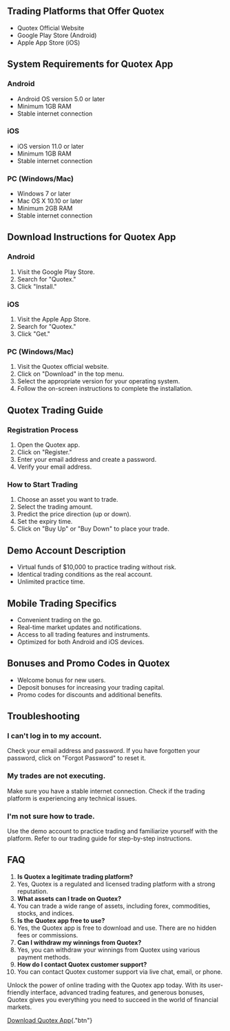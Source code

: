 ## Trading Platforms that Offer Quotex

-   Quotex Official Website
-   Google Play Store (Android)
-   Apple App Store (iOS)

## System Requirements for Quotex App

### Android

-   Android OS version 5.0 or later
-   Minimum 1GB RAM
-   Stable internet connection

### iOS

-   iOS version 11.0 or later
-   Minimum 1GB RAM
-   Stable internet connection

### PC (Windows/Mac)

-   Windows 7 or later
-   Mac OS X 10.10 or later
-   Minimum 2GB RAM
-   Stable internet connection

## Download Instructions for Quotex App

### Android

1.  Visit the Google Play Store.
2.  Search for "Quotex."
3.  Click "Install."

### iOS

1.  Visit the Apple App Store.
2.  Search for "Quotex."
3.  Click "Get."

### PC (Windows/Mac)

1.  Visit the Quotex official website.
2.  Click on "Download" in the top menu.
3.  Select the appropriate version for your operating system.
4.  Follow the on-screen instructions to complete the installation.

## Quotex Trading Guide

### Registration Process

1.  Open the Quotex app.
2.  Click on "Register."
3.  Enter your email address and create a password.
4.  Verify your email address.

### How to Start Trading

1.  Choose an asset you want to trade.
2.  Select the trading amount.
3.  Predict the price direction (up or down).
4.  Set the expiry time.
5.  Click on "Buy Up" or "Buy Down" to place your trade.

## Demo Account Description

-   Virtual funds of \$10,000 to practice trading without risk.
-   Identical trading conditions as the real account.
-   Unlimited practice time.

## Mobile Trading Specifics

-   Convenient trading on the go.
-   Real-time market updates and notifications.
-   Access to all trading features and instruments.
-   Optimized for both Android and iOS devices.

## Bonuses and Promo Codes in Quotex

-   Welcome bonus for new users.
-   Deposit bonuses for increasing your trading capital.
-   Promo codes for discounts and additional benefits.

## Troubleshooting

### I can\'t log in to my account.

Check your email address and password. If you have forgotten your
password, click on "Forgot Password" to reset it.

### My trades are not executing.

Make sure you have a stable internet connection. Check if the trading
platform is experiencing any technical issues.

### I\'m not sure how to trade.

Use the demo account to practice trading and familiarize yourself with
the platform. Refer to our trading guide for step-by-step instructions.

## FAQ

1.  **Is Quotex a legitimate trading platform?**
2.  Yes, Quotex is a regulated and licensed trading platform with a
    strong reputation.
3.  **What assets can I trade on Quotex?**
4.  You can trade a wide range of assets, including forex, commodities,
    stocks, and indices.
5.  **Is the Quotex app free to use?**
6.  Yes, the Quotex app is free to download and use. There are no hidden
    fees or commissions.
7.  **Can I withdraw my winnings from Quotex?**
8.  Yes, you can withdraw your winnings from Quotex using various
    payment methods.
9.  **How do I contact Quotex customer support?**
10. You can contact Quotex customer support via live chat, email, or
    phone.

Unlock the power of online trading with the Quotex app today. With its
user-friendly interface, advanced trading features, and generous
bonuses, Quotex gives you everything you need to succeed in the world of
financial markets.

[Download Quotex
App](\%22https://traff.sbs/quotexonelink\%22){."btn"}

